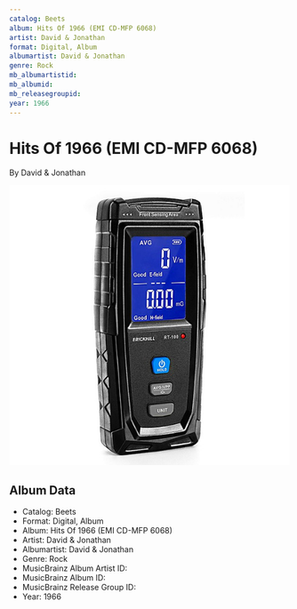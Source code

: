 ```yaml
---
catalog: Beets
album: Hits Of 1966 (EMI CD-MFP 6068)
artist: David & Jonathan
format: Digital, Album
albumartist: David & Jonathan
genre: Rock
mb_albumartistid: 
mb_albumid: 
mb_releasegroupid: 
year: 1966
---
```


# Hits Of 1966 (EMI CD-MFP 6068)

By David & Jonathan

![](../../assets/beetscovers/David_and_Jonathan-Hits_Of_1966_EMI_CD-MFP_6068.jpg)

## Album Data

- Catalog: Beets
- Format: Digital, Album
- Album: Hits Of 1966 (EMI CD-MFP 6068)
- Artist: David & Jonathan
- Albumartist: David & Jonathan
- Genre: Rock
- MusicBrainz Album Artist ID: 
- MusicBrainz Album ID: 
- MusicBrainz Release Group ID: 
- Year: 1966

